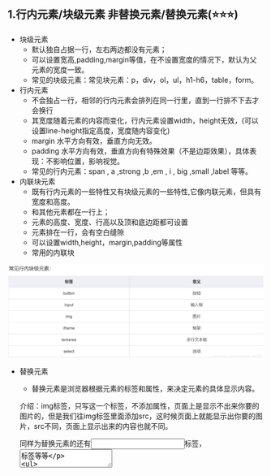 ## 1.行内元素/块级元素 非替换元素/替换元素(⭐⭐⭐)

- 块级元素
  -  默认独自占据一行，左右两边都没有元素；
  -  可以设置宽高,padding,margin等值，在不设置宽度的情况下，默认为父元素的宽度一致。
  - 常见的块级元素：常见块元素：p，div，ol，ul，h1-h6，table，form。
- 行内元素
  - 不会独占一行，相邻的行内元素会排列在同一行里，直到一行排不下去才会换行
  - 其宽度随着元素的内容而变化，行内元素设置width，height无效，(可以设置line-height指定高度，宽度随内容变化)
  - margin 水平方向有效，垂直方向无效。
  - padding 水平方向有效，垂直方向有特殊效果（不是边距效果），具体表现：不影响位置，影响视觉。
  - 常见的行内元素：span , a ,strong ,b ,em , i , big ,small ,label 等等。
- 内联块元素
  - 既有行内元素的一些特性又有块级元素的一些特性,它像内联元素，但具有宽度和高度。
  - 和其他元素都在一行上；
  - 元素的高度、宽度、行高以及顶和底边距都可设置
  - 元素排在一行，会有空白缝隙
  - 可以设置width,height，margin,padding等属性
  - 常用的内联块

![1603951625323](assets/1603951625323.png)

- 替换元素

  -  替换元素是浏览器根据元素的标签和属性，来决定元素的具体显示内容。

    介绍：img标签，只写这一个标签，不添加属性，页面上是显示不出来你要的图片的，但是我们往img标签里面添加src，这时候页面上就能显示出你要的图片，src不同，页面上显示出来的内容也就不同。

    同样为替换元素的还有<input>标签，<textarea>标签等等

  -  **替换元素都是行内块元素**

- 非替换元素

  -  HTML 的大多数元素是不可替换元素，他们将内容直接告诉浏览器，将其显示出来。

- Q&A:

  - 为什么行内元素padding有效；margin水平方向有效，竖直方向无效？

    虽然内联元素可以增加内边距，使其看上去好像将自己所占的地方扩大了，但是它的本质还是内联元素，它不能独占一行，第二行的元素不会在意padding的影响，所以两者会合在一起。所以垂直方向上的padding虽然可以添加，但是并不占据空间


## 2.img的title和alt属性(⭐⭐)

- title属性

  - title是鼠标划上去显示的内容
  - title是全局属性

- alt属性

  - alt是在图片不能正常加载的时候会显示提示语
  - 在IE6以下的浏览器，如果一个图片没有title属性，有alt属性，鼠标放在图片上也会有title属性那样的效果(都有提示信息)

- 全局属性(扩展了解)

  - 全局属性可用于任何一个html元素

  - 常见的全局属性

    ![1603952302420](assets/1603952302420.png)

## 3.meta标签(⭐⭐)

- meta标签的作用

  - meta标签是一种功能性标签，用来添加一些辅助信息
  - 标签提供关于 HTML 文档的元数据。元数据不会显示在页面上，但是对于机器是可读的
  - 当有`http-equiv`和`name`属性时，一定要有`content`属性对其进行说明

- 常见的meta标签

  - charset

    声明文档使用的字符编码，解决乱码问题主要用的就是它，值得一提的是，这个**charset一定要写第一行**，不然就可能会产生乱码了。

  - name

    这个属性是供浏览器进行解析，对于一些浏览器兼容性问题，name属性是最常用的

  - http-equiv

    添加http头部内容，对一些自定义的，或者需要额外添加的http头部内容，需要发送到浏览器中，我们就可以是使用这个属性。

## 4.DOCTYPE标签(⭐⭐⭐)

- "<!DOCTYPE>"声明位于文档中的最前面的位置，是一个单标签，此标签可告知浏览器文档使用哪种 HTML 或 XHTML 规范。
- DOCTYPE不存在或格式不正确会导致文档以兼容模式呈现。
- 标准模式 兼容模式
  - **标准模式**的排版 和 JS运作模式都是以该浏览器支持的最高标准运行。在**兼容模式**中，页面以宽松的向后兼容的方式显示,模拟老式浏览器的行为以防止站点无法工作。
  - 具体区别
    - 盒模型
        在标准模式中 ：width是内容宽度 ，元素真正的宽度 = width;
        在兼容模式中 ：width则是=width+padding+border
    - 在标准模式下，给span等行内元素设置wdith和height都不会生效，而在兼容模式下，则会生效。
    - 在标准模式下，一个元素的高度是由其包含的内容来决定的，如果父元素没有设置高度，子元素设置一个百分比的高度是无效的。
    - 使用margin:0 auto在standards模式下可以使元素水平居中，但在兼容模式下却会失效（用text-align属性解决）
    - 兼容模式下table中的字体属性不能继承上层的设置，white-space:pre会失效，设置图片的padding会失效

## 5.script标签的defer和async(⭐)

- defer(推迟)
  - 这个属性的用途是表明脚本在执行时不会影响页面的构造。也就是说，脚本会被延迟到整个页面都解析完毕后再运行。因此，在元素中设置属性，相当于告诉浏览器立即下载，但延迟执行。
  - HTML5规范要求脚本按照它们出现的先后顺序执行，因此第一个延迟脚本会先于第二个延迟脚本执行，而这两个脚本会先于DOMContentLoaded事件执行。在现实当中，延迟脚本并不一定会按照顺序执行，也不一定会在DOMContentLoad时间触发前执行，因此最好只包含一个延迟脚本。
- async(异步属性)
  - 这个属性与defer类似，都用于改变处理脚本的行为。同样与defer类似，async只适用于外部脚本文件，并告诉浏览器立即下载文件。但与defer不同的是，标记为async的脚本并不保证按照它们的先后顺序执行。
  - 第二个脚本文件可能会在第一个脚本文件之前执行。因此确保两者之间互不依赖非常重要。指定async属性的目的是不让页面等待两个脚本下载和执行，从而异步加载页面其他内容。
  - 概括来讲，就是这两个属性都会使script标签异步加载，然而执行的时机是不一样的。async是乱序的，而defer是顺序执行。

## 6.W3C盒模型和怪异盒模型(⭐⭐⭐)

- 标准盒模型

  ![1603954353208](assets/1603954353208.png)

- 怪异和模型

  ![1603954430118](assets/1603954430118.png)

- box-sizing语法：
  box-sizing: content-box || border-box || inherit || initial

  当设置为box-sizing:content-box时，将采用标准模式解析计算，也是默认模式；
  当设置为box-sizing:border-box时，将采用怪异模式解析计算；

## 7.居中的方法(⭐⭐⭐)

### 1.只水平居中的方法

- **margin: 0 auto;text-align: center**

  ![1603955233918](assets/1603955233918.png)

- **display:flex:** 父元素display:flex;flex-direction:column;而子元素align-self:center;

  ![1603955248344](assets/1603955248344.png)

- **通过display:table-cell和margin-left实现CSS水平居中**

  对于父元素和子元素的宽度都确定的情况，适合通过display:table-cell和margin-left实现CSS水平居中。

  使用时，父元素display:table-cell，子元素给剩余宽度一半的margin-left。

  ![1603955269637](assets/1603955269637.png)

- **通过position:absolute实现CSS水平居中**

  这种方法跟上一个方法适用场景一样，也是适用于父元素和子元素的宽度都确定的情况。

  使用时，父元素position:absolute，子元素给剩余宽度一半的margin-left。

  ![1603955278377](assets/1603955278377.png)

- **通过width:fit-content实现CSS水平居中(添加给子元素)**

  这种方法可以确保子元素宽度不确定的情况下，也能实现CSS水平居中。

  需要注意的是，需要配合“margin: 0 auto; text-align: center”使用

  ![1603955290712](assets/1603955290712.png)

- **通过display:inline-block和text-align:center实现CSS水平居中**

  (父)display:inline-block能改父元素内的子元素的表达样式，(子)同样需要配合“margin: 0 auto; text-align: center”使用。

  ![1603955304104](assets/1603955304104.png)

- **通过position:relative、float:left和margin-left实现CSS水平居中**

  给父元素样式position:relative，给子元素float:left和margin-left就可以实现CSS水平居中。

  ![1603955315157](assets/1603955315157.png)

- **通过隐藏节点+float的方法实现CSS水平居中**

  我们可以通过增加一个隐藏节点，然后使其float:left，这样子元素就会被隐藏节点推着水平居中。

  这种增加隐藏节点方法也适用于CSS垂直居中，原理一样，但是不用float。

  ![1603955337860](assets/1603955337860.png)

- **通过transform实现CSS水平居中**

  这种方法是最不推荐的方法，因为transform属性在各个浏览器中的表现行为不一致，所以会出现一些兼容性的问题，只有当已知用户浏览器时才推荐使用。

  ![1603955354747](assets/1603955354747.png)

### 2.只垂直居中的方法

- **通过verticle-align:middle实现CSS垂直居中**

  通过vertical-align:middle实现CSS垂直居中是最常使用的方法，但是有一点需要格外注意，vertical生效的前提是元素的display：inline-block。

  ![1603955430060](assets/1603955430060.png)

- **通过display:flex实现CSS垂直居中**

  给父元素display:flex;而子元素align-self:center

  ![1603955487208](assets/1603955487208.png)

- **通过伪元素:before实现CSS垂直居中**

  具体方式是为父元素添加伪元素:before，使得子元素实现垂直居中。

  ![1603955512805](assets/1603955512805.png)

- **通过display:table-cell实现CSS垂直居中**

  给父元素display:table，子元素display：table-cell的方式实现CSS垂直居中。

  ![1603955548875](assets/1603955548875.png)

- **通过隐藏节点实现CSS垂直居中**

  创建一个隐藏节点#hide，使得隐藏节点的height值为剩余高度的一半即可。

  这种方法也适用于CSS水平居中，原理一样。

  ![1603955580925](assets/1603955580925.png)

- **已知父元素高度通过transform实现CSS垂直居中**

  给子元素的position:relative，再通过translateY即可定位到垂直居中的位置。

  ![1603955606908](assets/1603955606908.png)

- **未知父元素高度通过transform实现CSS垂直居中**

  先给父元素position:relative，再给子元素position:absolute，通过translateY即可定位到垂直居中的位置。

  ![1603955631107](assets/1603955631107.png)

- **通过line-height实现CSS垂直居中**

  设置子元素的line-height值等于父元素的height，这种方法适用于子元素为单行文本的情况。

  ![1603955660197](assets/1603955660197.png)

## 8.BFC(⭐⭐⭐)

- BFC是什么

  BFC即Block Formatting Contexts(块级格式化上下文)。具有BFC特性的元素可以看作是隔离了的独立容器，容器里面的元素不会在布局上影响到外面的元素，并且BFC具有普通元素所没有的一些特性。

- 触发条件

  - 浮动元素：float除none以外的值
  - 绝对定位元素：position（absolute、fixed）
  - display 为 inline-block、table-cells、flex
  - overflow除了visible以外的值（hidden、auto、scroll）

- 特性及作用

  - 解决margin叠加问题
  - 解决margin传递问题
  - 解决浮动问题
  - 解决覆盖问题

## 9.清除浮动的方法(⭐⭐⭐)

- **额外标签法**：给谁清除浮动，就在其后额外添加一个空白标签 。

  - 优点：通俗易懂，书写方便。（不推荐使用）
    缺点：添加许多无意义的标签，结构化比较差。

- **父级添加overflow方法**：可以通过触发BFC的方式，实现清楚浮动效果。

  - 优点：代码简洁（慎重使用，若该父盒子里还有position定位会引起麻烦）
  - 缺点：内容增多时候容易造成不会自动换行导致内容被隐藏掉，无法显示需要溢出的元素。

  ​       **注意：别加错位置，是给父亲加（并不是所有的浮动都需要清除，谁影响布局，才清除谁。）**

- **使用after伪元素清除浮动**：：after方式为空元素的升级版，好处是不用单独加标签了。（较常用）

  - 优点：符合闭合浮动思想，结构语义化正确

  - 缺点：由于IE6-7不支持：after，使用zoom：1，触发hasLayout

    ![1603956168876](assets/1603956168876.png)

- **使用before和after双伪元素清除浮动**：（较常用）

  ![1603956197334](assets/1603956197334.png)

  **注意：是给父亲添加clearfix**

## 10.position属性(⭐⭐⭐)

- position: static

　　static(没有定位)是position的默认值，元素处于正常的文档流中，会忽略left、top、right、bottom和z-index属性。

- position: relative

　　relative(相对定位)是指给元素设置相对于原本位置的定位，元素并不脱离文档流，因此元素原本的位置会被保留，其他的元素位置不会受到影响。

- position: absolute

　　absolute(绝对定位)是指给元素设置绝对的定位，相对定位的对象可以分为两种情况：

　　1) 设置了absolute的元素如果存在有祖先元素设置了position属性为relative或者absolute，则这时元素的定位对象为此已设置position属性的祖先元素。

　　2) 如果并没有设置了position属性的祖先元素，则此时相对于body进行定位。

- position: fixed

　　可以简单说fixed是特殊版的absolute，fixed元素总是相对于body定位的。

- inherit

　　继承父元素的position属性，但需要注意的是**IE8以及往前的版本都不支持inherit属性**。

- sticky

  　　position属性中最有意思的就是sticky了，设置了sticky的元素，在屏幕范围（viewport）时该元素的位置并不受到定位影响（设置是top、left等属性无效），当该元素的位置将要移出偏移范围时，定位又会变成fixed，根据设置的left、top等属性成固定位置的效果。

  **可以知道sticky属性有以下几个特点：**

  - 该元素并不脱离文档流，仍然保留元素原本在文档流中的位置。
  - 当元素在容器中被滚动超过指定的偏移值时，元素在容器内固定在指定位置。亦即如果你设置了top: 50px，那么在sticky元素到达距离相对定位的元素顶部50px的位置时固定，不再向上移动。
  - 元素固定的相对偏移是相对于离它最近的具有滚动框的祖先元素，如果祖先元素都不可以滚动，那么是相对于viewport来计算元素的偏移量

  　　比较蛋疼的是这个属性的兼容性还不是很好，目前仍是一个试验性的属性，并不是W3C推荐的标准。它之所以会出现，也是因为监听`scroll`事件来实现粘性布局使浏览器进入慢滚动的模式，这与浏览器想要通过硬件加速来提升滚动的体验是相悖的。

  简单的说，要让sticky属性生效的条件有以下两点：

  - 一个是元素自身在文档流中的位置
  - 另一个是该元素的父容器的边缘

  　　第一点上面已经讲过了，如果设置了top: 50px，那么元素在达到距离顶部50px时才会发生定位，否则并不会发生定位。

  　　第二点则需要考虑父容器的高度情况：sticky元素在到达父容器的底部时，则不会再发生定位，如果父容器高度并没有比sticky元素高，那么sticky元素一开始就达到了底部，并不会有定位的效果。

  　　此外还有一点就是父元素的overflow属性，如果父元素的overflow属性并不是默认的visible属性，那么sticky元素则相对于该父元素定位。也就是如果要定位在顶部的话，此时这个效果就无效了。。。

## 11.CSS隐藏元素的方式(⭐⭐⭐)

- display:none

- visibility:hidden

- opacity:0

- position:absolute

  ```css
  hide {
     position: absolute;
     top: -9999px;
     left: -9999px;
  }
  ```

- clip-path

  ```css
  hide {
    clip-path: polygon(0px 0px,0px 0px,0px 0px,0px 0px);
  }
  ```

**举例：display:none和visibility:hidden的区别**

- 将元素设置为display:none后，元素在页面上将彻底消失，元素本来占有的空间就会被其他元素占有，也就是说它会导致浏览器的重排和重绘。

- 设置元素的visibility为hidden也是一种常用的隐藏元素的方法，和display:none的区别在于，元素在页面消失后，其占据的空间依旧会保留着，所以它只会导致浏览器重绘而不会重排。

  visibility:hidden适用于那些元素隐藏后不希望页面布局会发生变化的场景

## 12.Flex布局(⭐⭐⭐)

- Flex容器和项目的常见属性

   flex布局元素称为Flex容器(flex container),简称容器。他的所有子元素自动称为容器成员,称为Flex项目(flex item),简称项目。

- 常用属性：

   ```
   flex-direction（规定主轴方向。默认row）
   flex-wrap（项目在容器轴线排不下是否换行。 默认nowrap）
   flex-flow（是前两个属性的缩写。 默认值未row nowrap）
   
   justify-content（项目在容器主轴上对齐方式。默认flex-start）
   align-items（项目在侧轴上如何对齐。默认flex-start）
   align-content（多根轴线的对齐方式。默认flex-start）
   ```

   - flex-direction属性

     flex-direction属性决定主轴的方向（即项目的排列方向）

     ```
     row(默认值): 主轴水平方向,起点为左端。
     row-reverse: 主轴水平方向,起点为右端。
     column: 主轴垂直方向,起点为上方。
     column-reverse: 主轴垂直方向,起点为下方。
     ```

   - flex-wrap属性

     默认情况下，项目都排在一条线（又称"轴线"）上。flex-wrap属性定义，如果一条轴线排不下，如何换行。

     ```
     nowrap(默认值): 不换行。
     wrap: 换行,第一行在上方。
     wrap-reverse: 换行,第一行在下方。
     ```

   - flex-flow属性

     flex-flow属性是**flex-direction**属性和**flex-wrap**属性的简写形式，默认值为**row nowrap**

     ```css
     flex-flow: <flex-direction> || <flex-wrap>;
     ```

   - justify-content属性

     justify-content属性定义了项目在主轴上的对齐方式。

     ```
     flex-start(默认值): 左对齐。
     flex-end: 右对齐。
     center: 居中。
     space-between: 两端对齐, 项目之间间隔相等。
     space-around: 每个项目两侧的间隔相等。所以,项目之间的间隔比项目与边框的间隔大一倍。
     ```

   - align-items属性

     align-items属性定义项目在侧轴上如何对齐。

     ```
     flex-start(默认值): 与侧轴的起点对齐。
     flex-end: 与侧轴的终点对齐。
     center: 与侧轴的中点对齐。
     baseline: 项目的第一行文字的基线对齐。
     stretch（默认值）：如果项目未设置高度或设为auto，将占满整个容器的高度。
     ```

   -  align-content 属性

     align-content属性定义了多根轴线的对齐方式。**如果项目只有一根轴线，该属性不起作用。**

     ```
     flex-start(默认值): 与交叉轴的起点对齐。
     flex-end: 与交叉轴的终点对齐。
     center: 与交叉轴的中点对齐。
     space-between: 与交叉轴两端对齐，轴线之间的间隔平均分布。
     space-around: 每根轴线两侧的间隔都相等。所以，轴线之间的间隔比轴线与边框的间隔大一倍。
     stretch（默认值）：轴线占满整个交叉轴。
     ```

   **举例：常用作考察布局**

## 13.双栏布局 三栏布局(⭐⭐⭐)

### 1.双栏布局

**左侧固定右侧自适应**

**实现原理：左侧固定宽高并浮动，右侧固定高度，宽度自适应，父节点清除浮动即可**

```html
<!DOCTYPE html>
<html lang="en">

<head>
    <meta charset="UTF-8">
    <meta name="viewport" content="width=device-width, initial-scale=1.0">
    <meta http-equiv="X-UA-Compatible" content="ie=edge">
    <title>左侧固定右侧自适应</title>
</head>
<style>
    /*方法1*/
    /* 1、将左侧div浮动，右侧div设置margin-left */
    .outer {
        overflow: hidden;
        border: 1px solid red;
    }

    .sidebar {
        float: left;
        width: 200px;
        height: 150px;
        background: #BCE8F1;
    }

    .content {
        margin-left: 200px;
        height: 100px;
        background: #F0AD4E;
    }

    /*方法2*/
    /* 2、固定区采用绝对定位，自适应区设置margin */
    .outer2 {
        position: relative;
        height: 150px;
        border: 1px solid red;
    }

    .sidebar2 {
        position: absolute;
        left: 0;
        top: 0;
        width: 200px;
        height: 100%;
        background: #BCE8F1;
    }

    .content2 {
        margin-left: 200px;
        height: 100px;
        background: #F0AD4E;
    }

    /*方法3*/
    /* table布局 */
    .outer3 {
        display: table;
        width: 100%;
        border: 1px solid red;
    }

    .sidebar3 {
        display: table-cell;
        width: 200px;
        height: 150px;
        background: #BCE8F1;
    }

    .content3 {
        display: table-cell;
        height: 100px;
        background: #F0AD4E;
    }

    /*方法4*/
    /* 双float + calc()计算属性 */
    .outer4 {
        overflow: hidden;
        border: 1px solid red;
    }

    .sidebar4 {
        float: left;
        width: 200px;
        height: 150px;
        background: #BCE8F1;
    }

    .content4 {
        float: left;
        width: calc(100% - 200px);
        height: 100px;
        background: #F0AD4E;
    }

    /*方法5*/
    /* float + BFC方法 */
    .outer6 {
        overflow: auto;
        border: 1px solid red;
    }

    .sidebar6 {
        float: left;
        width: 200px;
        height: 150px;
        background: #BCE8F1;
    }

    .content6 {
        overflow: auto;
        height: 100px;
        background: #F0AD4E;
    }

    /*方法6*/
    /* flex */
    .outer7 {
        display: flex;
        border: 1px solid red;
    }

    .sidebar7 {
        flex: 0 0 200px;
        /* width: 200px; */
        height: 150px;
        background: #BCE8F1;
    }

    .content7 {
        flex: 1;
        height: 100px;
        background: #F0AD4E;
    }
</style>

<body>
    <div class="outer6">
        <div class="sidebar6">固定宽度区(sideBar)</div>
        <div class="content6">自适应区(content)</div>
    </div>
    <div class="footer">footer</div>
</body>

</html>
```

### 2.三栏布局

**左右固定宽度中间自适应**

```html
<!DOCTYPE html>
<html lang="en">
<head>
    <meta charset="UTF-8">
    <meta name="viewport" content="width=device-width, initial-scale=1.0">
    <meta http-equiv="X-UA-Compatible" content="ie=edge">
    <title>三栏布局左右固定宽度中间自适应</title>
    <style>
        *{
            margin: 0;
            padding: 0;
        }
        .layout article div{
            min-height: 100px;
        }
    </style>
</head>
<body>
    <section class="layout layout1">
        <style>
            .layout1 .left{
                float: left;
                width: 300px;
                background-color:red;
            }
            .layout1 .right{
                float: right;
                width: 300px;
                background-color:blue;
            }
            .layout1 .center{
                margin-right: 300px;
                margin-left: 300px;
                background-color: yellow;
            }
        </style>
        <article class="left-right-center">
            <div class="left"></div>
            <div class="right"></div>
            <div class="center">
                <h1>浮动解决方案</h1>
                1、这是三栏布局中间部分
                1、这是三栏布局中间部分
                <br>缺点：需要清除浮动
                <br>优点：兼容性好
            </div>
        </article>
    </section>
    <section class="layout layout2">
        <style>
            .layout2 .left-center-right>div{
                margin-top: 20px;
                position: absolute;
            }
            .layout2 .left{
                left: 0;
                width: 300px;
                background-color: red;
            }
            .layout2 .center{
                left: 300px;
                right: 300px;
                background-color: yellow;
            }
            .layout2 .right{
                right: 0;
                width: 300px;
                background-color: blue;
            }
        </style>
        <article class="left-center-right">
            <div class="left"></div>
            <div class="center">
                <h2>绝对定位解决方案</h2>
                1、这是三栏布局中间部分
                1、这是三栏布局中间部分
                <br>缺点：脱离文档流
                <br>优点：快捷
            </div>
            <div class="right"></div>
        </article>
    </section>

    <section class="layout layout3">
            <style>
                .layout3 .left-center-right{
                    display: flex;
                    margin-top: 200px;
                }
                .layout3 .left{
                    width: 300px;
                    background-color: red;
                }
                .layout3 .center{
                    flex:1;
                    background-color: yellow;
                }
                .layout3 .right{
                    width: 300px;
                    background-color: blue;
                }
            </style>
            <article class="left-center-right">
                <div class="left"></div>
                <div class="center">
                    <h2>flexbox解决方案</h2>
                    1、这是三栏布局中间部分
                    1、这是三栏布局中间部分
                    <br>完美
                </div>
                <div class="right"></div>
            </article>
        </section>

        <section class="layout layout4">
                <style>
                    .layout4 .left-center-right{
                        width: 100%;
                        display: table;
                        height: 100px;
                        margin-top: 50px;
                    }
                    .layout4 .left-center-right>div{
                        display: table-cell;
                    }
                    .layout4 .left{
                        width: 300px;
                        background-color: red;
                    }
                    .layout4 .center{
                        background-color: yellow;
                    }
                    .layout4 .right{
                        width: 300px;
                        background-color: blue;
                    }
                </style>
                <article class="left-center-right">
                    <div class="left"></div>
                    <div class="center">
                        <h2>表格布局解决方案</h2>
                        1、这是三栏布局中间部分
                        1、这是三栏布局中间部分
                        <br>兼容性好
                        <br>缺点：高度跟着变
                    </div>
                    <div class="right"></div>
                </article>
            </section>
            去掉高度已知哪个不适用：
            flex和table能用，会自动撑开
</body>
</html>
```



## 14.重排和重绘(⭐⭐⭐)

### 1.重排（Relayout/Reflow）

```
在弄明白什么是重排之前，我们要知道：浏览器渲染页面默认采用的是流式布局模型（Flow Based Layout），这一点很重要。
```

```
所谓重排，实际上是根据渲染树中每个渲染对象的信息，计算出各自渲染对象的几何信息（DOM对象的位置和尺寸大小），并将其安置在界面中的正确位置。
```

```
由于浏览器渲染界面是基于流式布局模型的，也就是某一个DOM节点信息更改了，就需要对DOM结构进行重新计算，重新布局界面，再次引发回流，只是这个结构更改程度会决定周边DOM更改范围，即全局范围和局部范围，全局范围就是从根节点html开始对整个渲染树进行重新布局，例如当我们改变了窗口尺寸或方向或者是修改了根元素的尺寸或者字体大小等；而局部布局可以是对渲染树的某部分或某一个渲染对象进行重新布局。 
```

在此，总结会引起重排的操作有： 

1.页面首次渲染。

2.浏览器窗口大小发生改变。

3.元素尺寸或位置发生改变。

4.元素内容变化(文字数量或图片大小等等）

5.元素字体大小变化。

6.添加或者删除可见的DOM元素。

7.激活CSS伪类（例如: :hover)

8.设置style属性。

9.查询某些属性或调用某些方法。

![1603958210651](assets/1603958210651.png)

### 2.重绘

```
相比重排，重绘就简单多了，所谓重绘，就是当页面中元素样式的改变并不影响它在文档流中的位置时，例如更改了字体颜色,浏览器会将新样式赋予给元素并重新绘制的过程称。
```

**常见引起浏览器绘制过程的属性包含：**

![1603958189825](assets/1603958189825.png)

## 15.CSS选择器(⭐⭐)

- 都有哪些

  - 基本选择器

    ![1603958348014](assets/1603958348014.png)

  - 多元素的组合选择器

    ![1603958374457](assets/1603958374457.png)

  - 属性选择器

    ![1603958410274](assets/1603958410274.png)

  - 同级元素通用选择器

    ![1603958488530](assets/1603958488530.png)

  - CSS 3 属性选择器

    ![1603958510720](assets/1603958510720.png)

  - CSS 3中与用户界面有关的伪类

    ![1603958534640](assets/1603958534640.png)

- 各个选择器的优先级

  选择器的优先级
  　　1.最高优先级是 (直接在标签中的设置样式，假设级别为1000)`<div style="color:red;"></div>`
  　　2.次优先级是（ID选择器 ,假设级别为100） #myDiv{color:Red;}
  　　3.其次优先级是（类选择器，假设级别为10） .divClass{color:Red;}
  　　4.最后优先级是 （标签选择器，假设级别是 1） div{color:Red;}
  　　5.那么后代选择器的优先级就可以计算了啊
  　　比如 .divClass span { color:Red;} 优先级别就是：10+1=11

- !important属性

  - !important可以提升CSS样式的优先级别
  - IE7以下不支持!important

## 16.CSS动画(⭐⭐)

### 1.animation属性

![1603959242477](assets/1603959242477.png)

- @keyframes:关键帧，与animation-name形成映射，从而达到控制动画的效果

### 2.transition属性

![1603959030570](assets/1603959030570.png)

-  transition-property:可以指定某一个属性进行过渡(比如width)，也可以指定所有属性都具备过渡功能(transition-property:all)，默认为all；

- transition-duration:可以设置ms，s

- transition-delay:规定效果开始的时间(既可以延迟，也可以提前)

-  transition-timing-function:即过渡样式：
  - ease(默认值)：效果逐渐变慢
  - linear:匀速
  - ease-in:加速
  - ease-out:减速
  - ease-in-out:先加速后减速
  - cubic-bezier:bezier曲线

### 3.transform属性

![1603959314200](assets/1603959314200.png)

- translate:控制元素的位移

- scale：控制元素的缩放(正常大小为1)，会以当前元素中心点进行缩放

- rotate:旋转:一般元素在2d中是按照z轴进行旋转，旋转的值为角度(deg),或者弧度

- 3D相关

  ![1603959404328](assets/1603959404328.png)

- translate,scale,rotate的3d写法

  ![1603959473645](assets/1603959473645.png)

## 17.CSS实现三角形(⭐⭐)

### 1.原理

```
三角形实现原理：宽度width为0；height为0；（1）有一条横竖边（上下左右）的设置为border-方向：长度 solid red，这个画的就是底部的直线。其他边使用border-方向：长度 solid transparent。（2）有两个横竖边（上下左右）的设置，若斜边是在三角形的右边，这时候设置top或bottom的直线，和右边的斜线。若斜边是在三角形的左边，这时候设置top或bottom的直线，和左边的斜线。
```

### 2.实现

```css
2.1 Triangle Up
#triangle-up {
    width: 0;
    height: 0;
    border-left: 50px solid transparent;
    border-right: 50px solid transparent;
    border-bottom: 100px solid red;
}
 

2.2 Triangle Down
#triangle-down {
    width: 0;
    height: 0;
    border-left: 50px solid transparent;
    border-right: 50px solid transparent;
    border-top: 100px solid red;
}
 

2.3 Triangle Left
#triangle-left {
    width: 0;
    height: 0;
    border-top: 50px solid transparent;
    border-right: 100px solid red;
    border-bottom: 50px solid transparent;
}
 

2.4 Triangle Right
#triangle-right {
    width: 0;
    height: 0;
    border-top: 50px solid transparent;
    border-left: 100px solid red;
    border-bottom: 50px solid transparent;
}
 

2.5 Triangle Top Left
#triangle-topleft {
    width: 0;
    height: 0;
    border-top: 100px solid red;
    border-right: 100px solid transparent;
}
 

2.6 Triangle Top Right
#triangle-topright {
    width: 0;
    height: 0;
    border-top: 100px solid red;
    border-left: 100px solid transparent;
 
}
 

2.7 Triangle Bottom Left
#triangle-bottomleft {
    width: 0;
    height: 0;
    border-bottom: 100px solid red;
    border-right: 100px solid transparent;
}
 

2.8 Triangle Bottom Right
#triangle-bottomright {
    width: 0;
    height: 0;
    border-bottom: 100px solid red;
    border-left: 100px solid transparent;
}
```



## 18.CSS Sprites(⭐⭐)

### 1.原理

```
　　CSS Sprites其实就是把网页中一些背景图片整合到一张图片文件中，再利用CSS的“background-image”，“background- repeat”，“background-position”的组合进行背景定位，background-position可以用数字能精确的定位出背景图片的位置。
```

### 2.优点

```
   利用CSS Sprites能很好地减少了网页的http请求，从而大大的提高了页面的性能，这也是CSS Sprites最大的优点，也是其被广泛传播和应用的主要原因；CSS Sprites能减少图片的字节，曾经比较过多次3张图片合并成1张图片的字节总是小于这3张图片的字节总和。
```

### 3.缺点

- 在图片合并的时候，你要把多张图片有序的合理的合并成一张图片，还要留好足够的空间，防止板块内不会出现不必要的背景；这些还好，最痛苦的是在宽屏，高分辨率的屏幕下的自适应页面，你的图片如果不够宽，很容易出现背景断裂；
- CSS Sprites在开发的时候比较麻烦，你要通过photoshop或其他工具测量计算每一个背景单元的精确位置，这是针线活，没什么难度，但是很繁琐；幸好腾讯的鬼哥用RIA开发了一个CSS Sprites 样式生成工具，虽然还有一些使用上的不灵活，但是已经比photoshop测量来的方便多了，而且样式直接生成，复制，拷贝就OK！
- CSS Sprites在维护的时候比较麻烦，如果页面背景有少许改动，一般就要改这张合并的图片，无需改的地方最好不要动，这样避免改动更多的css，如果在原来的地方放不下，又只能（最好）往下加图片，这样图片的字节就增加了，还要改动css。
- CSS Sprites非常值得学习和应用，特别是页面有一堆ico（图标）。总之很多时候大家要权衡一下利弊，再决定是不是应用CSS Sprites。

## 19.px rem em (⭐)

- px 实际上就是像素，用PX设置字体大小时，比较稳定和精确

  - 特点
    - IE无法调整那些使用px作为单位的字体大小；
    - 国外的大部分网站能够调整的原因在于其使用了em或rem作为字体单位；
    - Firefox能够调整px和em，rem，但是有大部分的国产浏览器使用IE内核。

- em 就是根据基准来缩放字体的大小

  ```
  em 是相对长度单位。相对于当前对象内文本的字体尺寸。如当前对行内文本的字体尺寸未被人为设置，则相对于浏览器的默认字体尺寸。(引自CSS2.0手册)
  
  任意浏览器的默认字体高都是16px。所有未经调整的浏览器都符合: 1em=16px。那么12px=0.75em,10px=0.625em。为了简化font-size的换算，需要在css中的body选择器中声明Font-size=62.5%，这就使em值变为 16px*62.5%=10px, 这样12px=1.2em, 10px=1em, 也就是说只需要将你的原来的px数值除以10，然后换上em作为单位就行了。
  ```

  - 特点
    - em的值并不是固定的
    - em会继承父级元素的字体大小

- rem 相对于根元素 `<html>` ，这样就意味着，我们只需要在根元素确定一个参考值

  - 特点
    - rem 相对单位，相对于根元素 `<html>` 
    - 相对大小和绝对大小的优点于一身
    - 修改根元素就成比例地调整所有字体大小
    - 避免字体大小逐层复合的连锁反应

## 20.伪类/伪元素(⭐)

![1603960399035](assets/1603960399035.png)

- 伪类

  ```
  伪类用于当已有元素处于的某个状态时，为其添加对应的样式，这个状态是根据用户行为而动态变化的。比如说，当用户悬停在指定的元素时，我们可以通过:hover来描述这个元素的状态。虽然它和普通的css类相似，可以为已有的元素添加样式，但是它只有处于dom树无法描述的状态下才能为元素添加样式，所以将其称为伪类。
  ```

- 伪元素

  ```
  伪元素用于创建一些不在文档树中的元素，并为其添加样式。比如说，我们可以通过::before来在一个元素前增加一些文本，并为这些文本添加样式。虽然用户可以看到这些文本，但是这些文本实际上不在文档树中。
  ```

- 特点

  - 伪元素和伪类都不会出现在源文档或者文档树中
  - 伪类允许出现在选择器的任何位置，而一个伪元素只能跟在选择器的最后一个简单选择器后面
  - 伪元素名和伪类名都是大小写不敏感的
  - 有些伪类是互斥的，而其它的可以同时用在一个元素上。（在规则冲突的情况下，常规层叠顺序决定结果）

## 21.获取Iframe中的节点

```javascript
var input=document.getElementById('iframe1').contentWindow.document.getElementById('id_text_1');
```

